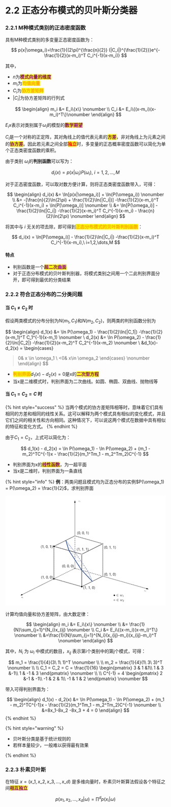 # 2.2 正态分布模式的贝叶斯分类器

### 2.2.1 M种模式类别的正态密度函数

具有M种模式类别的多变量正态密度函数为：

$$
p(x|\omega_i)=\frac{1}{(2\pi)^{\frac{n}{2}} (|C_i|)^{\frac{1}{2}}}e^{-\frac{1}{2}(x-m_i)^T C_i^{-1}(x-m_i)}
$$

其中，

* $n$为<mark style="color:purple;">**模式向量的维度**</mark>
* $m_i$为<mark style="color:orange;">**均值向量**</mark>
* $C_i$为<mark style="color:orange;">**协方差矩阵**</mark>
* $|C_i|$为协方差矩阵的行列式

$$
\begin{align} 
m_i &= E_i\{x\} \nonumber
\\ 
C_i &= E_i\{(x-m_i)(x-m_i)^T\}\nonumber
\end{align}
$$

$E_i{x}$表示对类别属于$\omega_i$的模型的<mark style="color:purple;">**数学期望**</mark>

$C_i$是一个对称的正定阵，其对角线上的值代表元素的<mark style="color:purple;">**方差**</mark>，非对角线上为元素之间的<mark style="color:purple;">**协方差**</mark>。因此若元素之间全部<mark style="color:red;">**独立**</mark>时，多变量的正态概率密度函数可以简化为单个正态类密度函数的乘积。

由于类别 $\omega_i$的**判别函数**可以写为：

$$
d_i(x)=p(x|\omega_i)P(\omega_i),\ i=1,2,\dots,M
$$

对于正态密度函数，可以取对数方便计算，则将正态类密度函数带入，可得：

$$
\begin{align} 
d_i(x) &= \ln[p(x|\omega_i)] + \ln(P(\omega_i)) \nonumber
\\ 
&= -[\frac{n}{2}\ln(2\pi) + \frac{1}{2}\ln(|C_i|)] -\frac{1}{2}(x-m_i)^T C_i^{-1}(x-m_i) + \ln(P[\omega_i)] \nonumber
\\ 
&= \ln[P(\omega_i)] - \frac{1}{2}\ln(|C_i|) -\frac{1}{2}(x-m_i)^T C_i^{-1}(x-m_i) - \frac{n}{2}\ln(2\pi) \nonumber
\end{align}
$$

将其中与 $i$ 无关的项去除，即可得到<mark style="color:orange;">**正态分布模式的贝叶斯判别函数**</mark>：

$$
d_i(x) = \ln[P(\omega_i)] - \frac{1}{2}\ln(|C_i|) -\frac{1}{2}(x-m_i)^T C_i^{-1}(x-m_i),\ i=1,2,\dots,M
$$

#### 特点

* 判别函数是一个<mark style="color:purple;">**超二次曲面**</mark>
* 对于正态分布模式的贝叶斯判别器，将模式类别之间用一个二此判别界面分开，即可得到最优的分类结果

### 2.2.2 符合正态分布的二分类问题

#### 当 $C_1\neq C_2$ 时

假设两类模式的分布分别为$N(m_1,C_1)$和$N(m_2,C_2)$，则两类的判别函数分别为

$$
\begin{align} 
d_1(x) &= \ln P(\omega_1) - \frac{1}{2}\ln(|C_1|) -\frac{1}{2}(x-m_1)^T C_1^{-1}(x-m_1) \nonumber
\\ 
d_2(x) &= \ln P(\omega_2) - \frac{1}{2}\ln(|C_2|) -\frac{1}{2}(x-m_2)^T C_2^{-1}(x-m_2) \nonumber
\\ 
&d_1(x)-d_2(x) = 
\begin{cases}
>0& x \in \omega_1
\\ 
<0& x\in \omega_2 
\end{cases} \nonumber
\end{align}
$$

* <mark style="color:orange;">**判别界面**</mark>$d_1(x)-d_2(x)=0$是x的<mark style="color:purple;">**二次型方程**</mark>
* 当x是二维模式时，判别界面为二次曲线。如圆、椭圆、双曲线、抛物线等

#### 当 $C_1=C_2=C$ 时

{% hint style="success" %}
当两个模式的协方差矩阵相等时，意味着它们具有相同的方差和相同的线性关系。这可以解释为两个模式具有相似的变化模式，并且它们之间的相关性和方向相同。这种情况下，可以说这两个模式在数据中具有相似的特征和变化方式。
{% endhint %}

由于$C_1=C_2$，上式可以简化为：

$$
d_1(x) - d_2(x) = \ln P(\omega_1) - \ln P(\omega_2) + (m_1 - m_2)^TC^{-1}x - \frac{1}{2}(m_1^Tm_1 - m_2^Tm_2)C^{-1}
$$

* 判别界面为x的<mark style="color:purple;">**线性函数**</mark>，为一超平面
* 当x是二维时，判别界面为一条直线

{% hint style="info" %}
**例**：两类问题且模式均为正态分布的实例$P(\omega_1) = P(\omega_2) = \frac{1}{2}$，求判别界面

![](../.gitbook/assets/2.2.1.png)

计算均值向量和协方差矩阵，由大数定律：

$$
\begin{align} 
m_i &= E_i\{x\} \nonumber
\\
&= \frac{1}{N}\sum_{j=1}^{N_i}x_{ij} \nonumber
\\ 
C_i &= E_i\{(x-m_i)(x-m_i)^T\} \nonumber
\\ 
&=\frac{1}{N}\sum_{j=1}^{N_i}(x_{ij}-m_i)(x_{ij}-m_i)^T \nonumber
\end{align}
$$

其中，$N_i$ 为 $\omega_i$ 中模式的数目，$x_{ij}$ 表示第i个类别中的第j个模式，可得：

$$
m_1 = \frac{1}{4}(3\ 1\ 1)^T \nonumber
\\ 
\\ 
m_2 = \frac{1}{4}(1\ 3\ 3)^T \nonumber
\\
\\
C_1 = C_2 = C = \frac{1}{16} 
\begin{pmatrix} 
3 & 1 &1\\ 
1 & 3 &-1\\ 
1 & -1 & 3 
\end{pmatrix} \nonumber
\\ 
\\ 
C^{-1} = 4 
\begin{pmatrix} 
2 &-1 & -1\\ 
-1 & 2 & 1\\ 
-1 & 1 & 2 
\end{pmatrix} \nonumber
$$

带入可得判别界面为：

$$
\begin{align} 
d_1(x) - d_2(x) &= \ln P(\omega_1) - \ln P(\omega_2) + (m_1 - m_2)^TC^{-1}x - \frac{1}{2}(m_1^Tm_1 - m_2^Tm_2)C^{-1} \nonumber
\\ 
&=8x_1-8x_2 -8x_3 + 4 = 0 
\end{align}
$$
{% endhint %}

{% hint style="warning" %}
* 贝叶斯分类是基于统计规则的
* 若样本量较少，一般难以获得最有效果



{% endhint %}

### 2.2.3 朴素贝叶斯

在特征 $x=(x\_1,x\_2,x\_3,\dots,x\_d)$ 是多维向量时，朴素贝叶斯算法假设各个特征之间<mark style="color:purple;">**相互独立**</mark>

$$
p(x_1,x_2,\dots,x_d|\omega)= \prod^d p(x_i|\omega)
$$
